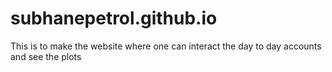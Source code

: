 # subhanepetrol.github.io


This is to make the website where one can interact the day to day accounts and see the plots
